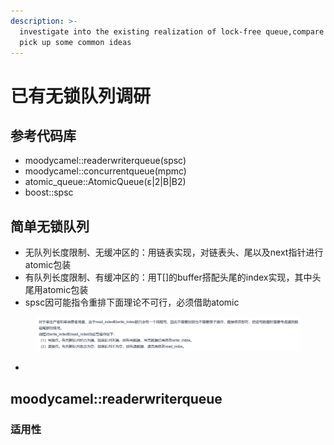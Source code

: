 ```yaml
---
description: >-
  investigate into the existing realization of lock-free queue,compare them and
  pick up some common ideas
---
```


# 已有无锁队列调研

## 参考代码库

* moodycamel::readerwriterqueue(spsc)
* moodycamel::concurrentqueue(mpmc)
* atomic\_queue::AtomicQueue(ε|2|B|B2)
* boost::spsc

## 简单无锁队列

* 无队列长度限制、无缓冲区的：用链表实现，对链表头、尾以及next指针进行atomic包装
* 有队列长度限制、有缓冲区的：用T\[]的buffer搭配头尾的index实现，其中头尾用atomic包装
* spsc因可能指令重排下面理论不可行，必须借助atomic

<figure><img src="../.gitbook/assets/image.png" alt=""><figcaption></figcaption></figure>

*

## moodycamel::readerwriterqueue

### 适用性



